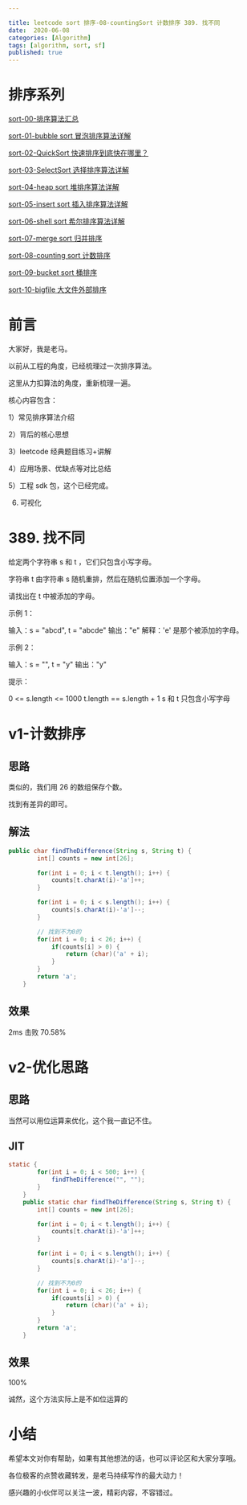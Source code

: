 ```yaml
---

title: leetcode sort 排序-08-countingSort 计数排序 389. 找不同
date:  2020-06-08
categories: [Algorithm]
tags: [algorithm, sort, sf]
published: true
---
```


# 排序系列

[sort-00-排序算法汇总](https://houbb.github.io/2016/07/14/sort-00-overview-sort)

[sort-01-bubble sort 冒泡排序算法详解](https://houbb.github.io/2016/07/14/sort-01-bubble-sort)

[sort-02-QuickSort 快速排序到底快在哪里？](https://houbb.github.io/2016/07/14/sort-02-quick-sort)

[sort-03-SelectSort 选择排序算法详解](https://houbb.github.io/2016/07/14/sort-03-select-sort)

[sort-04-heap sort 堆排序算法详解](https://houbb.github.io/2016/07/14/sort-04-heap-sort)

[sort-05-insert sort 插入排序算法详解](https://houbb.github.io/2016/07/14/sort-05-insert-sort)

[sort-06-shell sort 希尔排序算法详解](https://houbb.github.io/2016/07/14/sort-06-shell-sort)

[sort-07-merge sort 归并排序](https://houbb.github.io/2016/07/14/sort-07-merge-sort)

[sort-08-counting sort 计数排序](https://houbb.github.io/2016/07/14/sort-08-counting-sort)

[sort-09-bucket sort 桶排序](https://houbb.github.io/2016/07/14/sort-09-bucket-sort)

[sort-10-bigfile 大文件外部排序](https://houbb.github.io/2016/07/14/sort-10-bigfile-sort)

# 前言

大家好，我是老马。

以前从工程的角度，已经梳理过一次排序算法。

这里从力扣算法的角度，重新梳理一遍。

核心内容包含：

1）常见排序算法介绍

2）背后的核心思想

3）leetcode 经典题目练习+讲解

4）应用场景、优缺点等对比总结

5）工程 sdk 包，这个已经完成。

6) 可视化

# 389. 找不同

给定两个字符串 s 和 t ，它们只包含小写字母。

字符串 t 由字符串 s 随机重排，然后在随机位置添加一个字母。

请找出在 t 中被添加的字母。

示例 1：

输入：s = "abcd", t = "abcde"
输出："e"
解释：'e' 是那个被添加的字母。

示例 2：

输入：s = "", t = "y"
输出："y"
 

提示：

0 <= s.length <= 1000
t.length == s.length + 1
s 和 t 只包含小写字母

# v1-计数排序

## 思路

类似的，我们用 26 的数组保存个数。

找到有差异的即可。

## 解法

```java
public char findTheDifference(String s, String t) {
        int[] counts = new int[26];

        for(int i = 0; i < t.length(); i++) {
            counts[t.charAt(i)-'a']++;
        }

        for(int i = 0; i < s.length(); i++) {
            counts[s.charAt(i)-'a']--;
        }

        // 找到不为0的
        for(int i = 0; i < 26; i++) {
            if(counts[i] > 0) {
                return (char)('a' + i);
            }
        }
        return 'a';
    }
```

## 效果

2ms 击败 70.58%


# v2-优化思路

## 思路

当然可以用位运算来优化，这个我一直记不住。

## JIT

```java
static {
        for(int i = 0; i < 500; i++) {
            findTheDifference("", "");
        }
    }
    public static char findTheDifference(String s, String t) {
        int[] counts = new int[26];

        for(int i = 0; i < t.length(); i++) {
            counts[t.charAt(i)-'a']++;
        }

        for(int i = 0; i < s.length(); i++) {
            counts[s.charAt(i)-'a']--;
        }

        // 找到不为0的
        for(int i = 0; i < 26; i++) {
            if(counts[i] > 0) {
                return (char)('a' + i);
            }
        }
        return 'a';
    }
```

## 效果

100%

诚然，这个方法实际上是不如位运算的

# 小结

希望本文对你有帮助，如果有其他想法的话，也可以评论区和大家分享哦。

各位极客的点赞收藏转发，是老马持续写作的最大动力！

感兴趣的小伙伴可以关注一波，精彩内容，不容错过。

